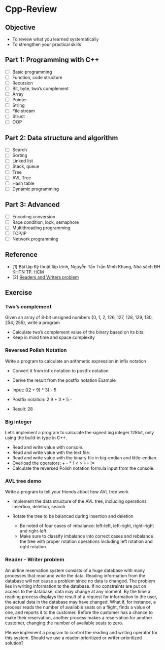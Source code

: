 # Cpp-Review

## Objective

- To review what you learned systematically
- To strengthen your practical skills

## Part 1: Programming with C++

- [ ] Basic programming
- [ ] Function, code structure
- [ ] Recursion
- [ ] Bit, byte, two’s complement
- [ ] Array
- [ ] Pointer
- [ ] String
- [ ] File stream
- [ ] Struct
- [ ] OOP

## Part 2: Data structure and algorithm

- [ ] Search
- [ ] Sorting
- [ ] Linked list
- [ ] Stack, queue
- [ ] Tree
- [ ] AVL Tree
- [ ] Hash table
- [ ] Dynamic programming

## Part 3: Advanced

- [ ] Encoding conversion
- [ ] Race condition, lock, semaphore
- [ ] Multithreading programming
- [ ] TCP/IP
- [ ] Network programming

## Reference
- [1] Bài tập Kỹ thuật lập trình, Nguyễn Tấn Trần Minh Khang, Nhà sách ĐH KHTN TP. HCM
- [2] [Readers and Writers problem](http://denninginstitute.com/modules/ipc/aqua/readers.html#:~:text=A%20practical%20example%20of%20a,information%20to%20the%20data%20base.)

## Exercise

### Two’s complement
Given an array of 8-bit unsigned numbers {0, 1, 2, 126, 127, 128, 129, 130, 254, 255}, write a program
- Calculate two’s complement value of the binary based on its bits
- Keep in mind time and space complexity

### Reversed Polish Notation
Write a program to calculate an arithmetic expression in infix notation
- Convert it from infix notation to postfix notation
- Derive the result from the postfix notation
Example

- Input: ((2 + 9) * 3) - 5
- Postfix notation: 2 9 + 3 * 5 -
- Result: 28

### Big integer
Let’s implement a program to calculate the signed big integer 128bit, only using the build-in type in C++.
- Read and write value with console.
- Read and write value with the text file.
- Read and write value with the binary file in big-endian and little-endian.
- Overload the operators: + - * / < > == !=
- Calculate the reversed Polish notation formula input from the console.

### AVL tree demo
Write a program to tell your friends about how AVL tree work

- Implement the data structure of the AVL tree, including operations insertion, deletion, search

- Rotate the tree to be balanced during insertion and deletion
    - Be noted of four cases of imbalance: left-left, left-right, right-right and right-left
    - Make sure to classify imbalance into correct cases and rebalance the tree with proper rotation operations including left rotation and right rotation

### Reader - Writer problem

An airline reservation system consists of a huge database with many processes that read and write the data. Reading information from the database will not cause a problem since no data is changed. The problem lies in writing information to the database. If no constraints are put on access to the database, data may change at any moment. By the time a reading process displays the result of a request for information to the user, the actual data in the database may have changed. What if, for instance, a process reads the number of available seats on a flight, finds a value of one, and reports it to the customer. Before the customer has a chance to make their reservation, another process makes a reservation for another customer, changing the number of available seats to zero.

Please implement a program to control the reading and writing operator for this system. Should we use a reader-prioritized or writer-prioritized solution?